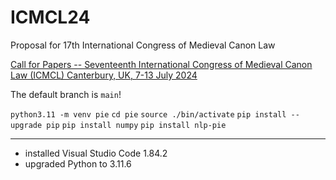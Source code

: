 # ICMCL24
Proposal for 17th International Congress of Medieval Canon Law

[Call for Papers -- Seventeenth International Congress of Medieval Canon Law (ICMCL) Canterbury, UK, 7-13 July 2024](https://www.themedievalacademyblog.org/call-for-papers-seventeenth-international-congress-of-medieval-canon-law-icmcl-canterbury-uk-7-13-july-2024/)

The default branch is `main`!

`python3.11 -m venv pie`
`cd pie`
`source ./bin/activate`
`pip install --upgrade pip`
`pip install numpy`
`pip install nlp-pie`

---
+ installed Visual Studio Code 1.84.2
+ upgraded Python to 3.11.6

